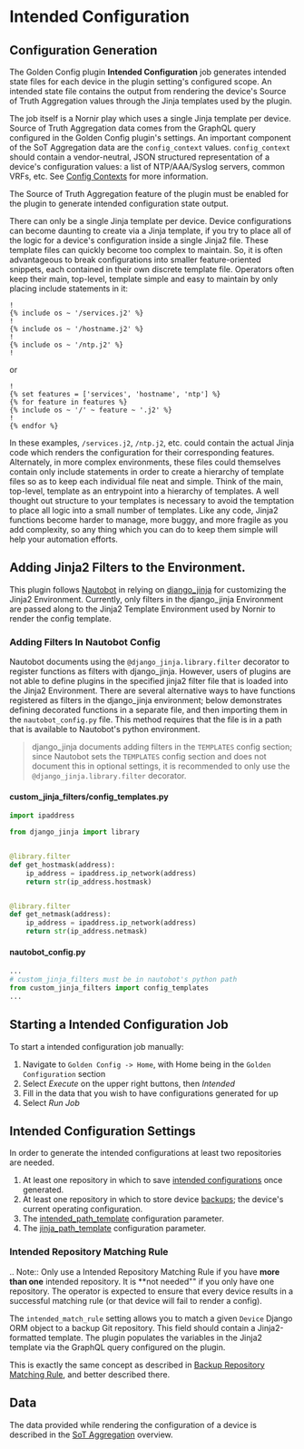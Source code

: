 # Intended Configuration

## Configuration Generation

The Golden Config plugin **Intended Configuration** job generates intended state files for each device in the plugin setting's configured scope. An intended state file contains the output from rendering the device's Source of Truth Aggregation values through the Jinja templates used by the plugin.

The job itself is a Nornir play which uses a single Jinja template per device. Source of Truth Aggregation data comes from the GraphQL query configured in the Golden Config plugin's settings. An important component of the SoT Aggregation data are the `config_context` values. `config_context` should contain a vendor-neutral, JSON structured representation of a device's configuration values: a list of NTP/AAA/Syslog servers, common VRFs, etc. See [Config Contexts](https://nautobot.readthedocs.io/en/latest/additional-features/config-contexts/#configuration-contexts) for more information. 

The Source of Truth Aggregation feature of the plugin must be enabled for the plugin to generate intended configuration state output. 

There can only be a single Jinja template per device. Device configurations can become daunting to create via a Jinja template, if you try to place all of the logic for a device's configuration inside a single Jinja2 file. These template files can quickly become too complex to maintain. So, it is often advantageous to break configurations into smaller feature-oriented snippets, each contained in their own discrete template file. Operators often keep their main, top-level, template simple and easy to maintain by only placing include statements in it:

```jinja
!
{% include os ~ '/services.j2' %}
!
{% include os ~ '/hostname.j2' %}
!
{% include os ~ '/ntp.j2' %}
!
```
or 

```jinja
!
{% set features = ['services', 'hostname', 'ntp'] %}
{% for feature in features %}
{% include os ~ '/' ~ feature ~ '.j2' %}
!
{% endfor %}
```
In these examples, `/services.j2`, `/ntp.j2`, etc. could contain the actual Jinja code which renders the configuration for their corresponding features. Alternately, in more complex environments, these files could themselves contain only include statements in order to create a hierarchy of template files so as to keep each individual file neat and simple. Think of the main, top-level, template as an entrypoint into a hierarchy of templates. A well thought out structure to your templates is necessary to avoid the temptation to place all logic into a small number of templates. Like any code, Jinja2 functions become harder to manage, more buggy, and more fragile as you add complexity, so any thing which you can do to keep them simple will help your automation efforts.

## Adding Jinja2 Filters to the Environment.

This plugin follows [Nautobot](https://nautobot.readthedocs.io/en/stable/plugins/development/#including-jinja2-filters)
in relying on [django_jinja](https://niwinz.github.io/django-jinja/latest/) for customizing the Jinja2 Environment.
Currently, only filters in the django_jinja Environment are passed along to
the Jinja2 Template Environment used by Nornir to render the config template.

### Adding Filters In Nautobot Config

Nautobot documents using the `@django_jinja.library.filter` decorator to register functions as filters with django_jinja.
However, users of plugins are not able to define plugins in the specified jinja2 filter file that is loaded into the Jinja2 Environment.
There are several alternative ways to have functions registered as filters in the django_jinja environment;
below demonstrates defining decorated functions in a separate file, and then importing them in the `nautobot_config.py` file.
This method requires that the file is in a path that is available to Nautobot's python environment.

> django_jinja documents adding filters in the `TEMPLATES` config section;
> since Nautobot sets the `TEMPLATES` config section and does not document this in optional settings,
> it is recommended to only use the `@django_jinja.library.filter` decorator.

#### custom_jinja_filters/config_templates.py

```python
import ipaddress

from django_jinja import library


@library.filter
def get_hostmask(address):
    ip_address = ipaddress.ip_network(address)
    return str(ip_address.hostmask)


@library.filter
def get_netmask(address):
    ip_address = ipaddress.ip_network(address)
    return str(ip_address.netmask)
```

#### nautobot_config.py

```python
...
# custom_jinja_filters must be in nautobot's python path
from custom_jinja_filters import config_templates
...
```

## Starting a Intended Configuration Job

To start a intended configuration job manually:

1. Navigate to `Golden Config -> Home`, with Home being in the `Golden Configuration` section
2. Select _Execute_ on the upper right buttons, then _Intended_
3. Fill in the data that you wish to have configurations generated for up
4. Select _Run Job_

## Intended Configuration Settings

In order to generate the intended configurations at least two repositories are needed.

1. At least one repository in which to save [intended configurations](./app_use_cases.md#git-settings) once generated.
2. At least one repository in which to store device [backups](./app_use_cases.md#git-settings); the device's current operating configuration.
3. The [intended_path_template](./app_use_cases.md#application-settings) configuration parameter.
4. The [jinja_path_template](./app_use_cases.md#application-settings) configuration parameter.

### Intended Repository Matching Rule

.. Note::
    Only use a Intended Repository Matching Rule if you have **more than one** intended repository. It is **not needed"" if you only have one repository. The operator is expected to ensure that every device results in a successful matching rule (or that device will fail to render a config).

The `intended_match_rule` setting allows you to match a given `Device` Django ORM object to a backup Git repository. This field should contain a Jinja2-formatted template. The plugin populates the variables in the Jinja2 template via the GraphQL query configured on the plugin.

This is exactly the same concept as described in [Backup Repository Matching Rule](./app_feature_backup.md#repository-matching-rule), and better described there.

## Data

The data provided while rendering the configuration of a device is described in the [SoT Aggregation](./app_feature_sotagg.md) overview. 
